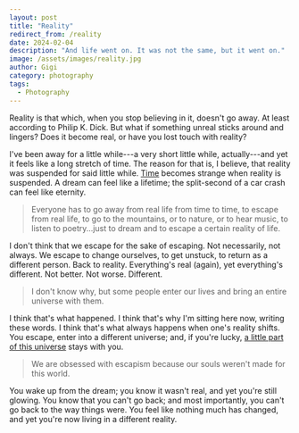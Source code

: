 ```yaml
---
layout: post
title: "Reality"
redirect_from: /reality
date: 2024-02-04
description: "And life went on. It was not the same, but it went on."
image: /assets/images/reality.jpg
author: Gigi
category: photography
tags:
  - Photography
---
```


Reality is that which, when you stop believing in it, doesn't go away. At least
according to Philip K. Dick. But what if something unreal sticks around and
lingers? Does it become real, or have you lost touch with reality?

I've been away for a little while---a very short little while, actually---and
yet it feels like a long stretch of time. The reason for that is, I believe,
that reality was suspended for said little while. [Time](/time) becomes strange
when reality is suspended. A dream can feel like a lifetime; the split-second of
a car crash can feel like eternity.

> Everyone has to go away from real life from time to time, to escape from real
> life, to go to the mountains, or to nature, or to hear music, to listen to
> poetry...just to dream and to escape a certain reality of life.

I don't think that we escape for the sake of escaping. Not necessarily, not
always. We escape to change ourselves, to get unstuck, to return as a different
person. Back to reality. Everything's real (again), yet everything's different.
Not better. Not worse. Different.

> I don't know why, but some people enter our lives and bring an entire universe
> with them.

I think that's what happened. I think that's why I'm sitting here now, writing
these words. I think that's what always happens when one's reality shifts. You
escape, enter into a different universe; and, if you're lucky, [a little part of
this universe](https://youtu.be/ootQs7sVulY) stays with you.

> We are obsessed with escapism because our souls weren't made for this world.

You wake up from the dream; you know it wasn't real, and yet you're still
glowing. You know that you can't go back; and most importantly, you can't go
back to the way things were. You feel like nothing much has changed, and yet
you're now living in a different reality.
